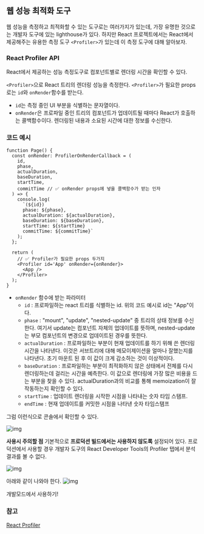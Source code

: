 ## 웹 성능 최적화 도구

웹 성능을 측정하고 최적화할 수 있는 도구로는 여러가지가 있는데, 가장 유명한 것으로는 개발자 도구에 있는 lighthouse가 있다. 하지만 React 프로젝트에서는 React에서 제공해주는 유용한 측정 도구 `<Profiler>`가 있는데 이 측정 도구에 대해 알아보자.

### React Profiler API

React에서 제공하는 성능 측정도구로 컴포넌트별로 렌더링 시간을 확인할 수 있다.

`<Profiler>`으로 React 트리의 렌더링 성능을 측정한다. `<Profiler>`가 필요한 props로는 `id`와 `onRender`함수를 받는다.

- `id`는 측정 중인 UI 부분을 식별하는 문자열이다.
- `onRender`은 프로파일 중인 트리의 컴포넌트가 업데이트될 때마다 React가 호출하는 콜백함수이다. 렌더링된 내용과 소요된 시간에 대한 정보를 수신한다.

### 코드 예시

```tsx
function Page() {
  const onRender: ProfilerOnRenderCallback = (
    id,
    phase,
    actualDuration,
    baseDuration,
    startTime,
    commitTime // ✅ onRender props에 넣을 콜백함수가 받는 인자
  ) => {
    console.log(
      `(${id})
      phase: ${phase}, 
      actualDuration: ${actualDuration}, 
      baseDuration: ${baseDuration}, 
      startTime: ${startTime} 
      commitTime: ${commitTime}`
    );
  };

  return (
    // ✅ Profiler가 필요한 props 두가지
    <Profiler id='App' onRender={onRender}>
      <App />
    </Profiler>
  );
}
```

- `onRender` 함수에 받는 파라미터
  - `id` : 프로파일하는 react 트리를 식별하는 id. 위의 코드 예시로 id는 "App"이다.
  - `phase` : "mount", "update", "nested-update" 중 트리의 상태 정보를 수신한다. 여기서 update는 컴포넌트 자체의 업데이트를 뜻하며, nested-update는 부모 컴포넌트의 변경으로 업데이트된 경우를 뜻한다.
  - `actualDuration` : 프로파일하는 부분이 현재 업데이트를 하기 위해 쓴 렌더링 시간을 나타낸다. 이것은 서브트리에 대해 메모이제이션을 얼마나 잘했는지를 나타낸다. 초기 마운트 된 후 이 값이 크게 감소하는 것이 이상적이다.
  - `baseDuration` : 프로파일하는 부분이 최적화하지 않은 상태에서 전체를 다시 렌더링하는데 걸리는 시간을 예측한다. 이 값으로 렌더링에 가장 많은 비용을 드는 부분을 찾을 수 있다. actualDuration과의 비교를 통해 memoization이 잘 작동하는지 확인할 수 있다.
  - `startTime` : 업데이트 렌더링을 시작한 시점을 나타내는 숫자 타임 스탬프.
  - `endTime` : 현재 업데이트를 커밋한 시점을 나타낸 숫자 타임스탬프

그럼 이런식으로 콘솔에서 확인할 수 있다.

![img](/images/react/react-profiler-api/profiler-console.png)

**사용시 주의할 점**
기본적으로 **프로덕션 빌드에서는 사용하지 않도록** 설정되어 있다. 프로덕션에서 사용할 경우 개발자 도구의 React Developer Tools의 Profiler 탭에서 분석 결과를 볼 수 없다.

![img](/images/react/react-profiler-api/profiling-not-supported.png)

아래와 같이 나와야 한다.
![img](/images/react/react-profiler-api/profiling.png)

개발모드에서 사용하기!

### 참고

[React Profiler](https://react.dev/reference/react/Profiler)
